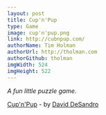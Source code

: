 ```yaml
---
layout: post
title: Cup'n'Pup
type: Game
image: cup'n'pup.png
link: http://cubnpup.com/
authorName: Tim Holman
authorUrl: http://tholman.com
authorGithub: tholman
imgWidth: 524
imgHeight: 522
---
```


_A fun little puzzle game._

[Cup'n'Pup](http://cubnpup.com/) - by [David DeSandro](https://desandro.com/)
